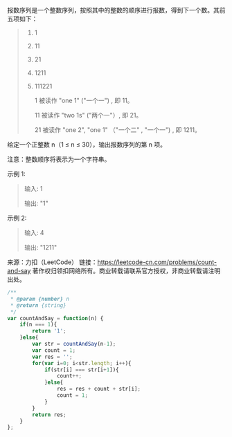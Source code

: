 报数序列是一个整数序列，按照其中的整数的顺序进行报数，得到下一个数。其前五项如下：

> 1. 1
>
> 2. 11
>
> 3. 21
>
> 4. 1211
>
> 5. 111221
>
>    1 被读作  "one 1"  ("一个一") , 即 11。
>
>    11 被读作 "two 1s" ("两个一"）, 即 21。
>
>    21 被读作 "one 2",  "one 1" （"一个二" ,  "一个一") , 即 1211。
>

给定一个正整数 n（1 ≤ n ≤ 30），输出报数序列的第 n 项。

注意：整数顺序将表示为一个字符串。

 

示例 1:

> 输入: 1
>
> 输出: "1"

示例 2:

> 输入: 4
>
> 输出: "1211"

来源：力扣（LeetCode）
链接：https://leetcode-cn.com/problems/count-and-say
著作权归领扣网络所有。商业转载请联系官方授权，非商业转载请注明出处。

```javascript
/**
 * @param {number} n
 * @return {string}
 */
var countAndSay = function(n) {
    if(n === 1){
        return '1';
    }else{
        var str = countAndSay(n-1);
        var count = 1;
        var res = '';
        for(var i=0; i<str.length; i++){
            if(str[i] === str[i+1]){
                count++;
            }else{
                res = res + count + str[i];
                count = 1;
            }
        }
        return res;
    }
};
```

